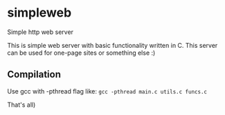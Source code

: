 # simpleweb
Simple http web server

This is simple web server with basic functionality written in C.
This server can be used for one-page sites or something else :)

## Compilation ##

Use gcc with -pthread flag
like:
`gcc -pthread main.c utils.c funcs.c`

That's all)
